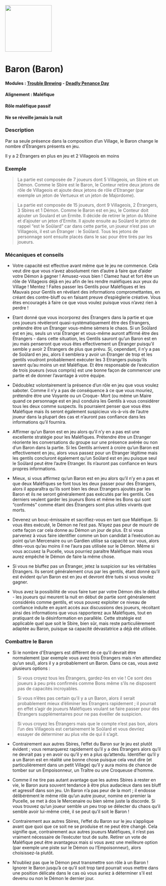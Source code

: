 <img src="https://github.com/brain-academy/wiki/blob/master/public/img/blood-on-the-clocktower/roles/baron.png?raw=true" height="150"> 

# Baron (Baron)

#### Modules : [Trouble Brewing](https://brain-academy.github.io/wiki/blood-on-the-clocktower/modules/trouble-brewing) - [Deadly Penance Day](https://brain-academy.github.io/wiki/blood-on-the-clocktower/modules/deadly-penance-day)

#### Alignement : Maléfique
#### Rôle maléfique passif
#### Ne se réveille jamais la nuit


### Description
Par sa seule présence dans la composition d’un Village, le Baron change le nombre d'Étrangers présents en jeu.

Il y a 2 Étrangers en plus en jeu et 2 Villageois en moins


### Exemple
> La partie est composée de 7 joueurs dont 5 Villageois, un Sbire et un Démon. Comme le Sbire est le Baron, le Conteur retire deux jetons de rôle de Villageois et ajoute deux jetons de rôle d’Etranger (par exemple un jeton de Vertueux et un jeton de Majordome).

> La partie est composée de 15 joueurs, dont 9 Villageois, 2 Étrangers, 3 Sbires et 1 Démon. Comme le Baron est en jeu, le Conteur doit ajouter un Soulard et un Ermite. Il décide de retirer le jeton du Moine et d’ajouter un jeton d’Ermite. Il ajoute ensuite au Soûlard le jeton de rappel “est le Soûlard” car dans cette partie, un joueur n’est pas un Villageois, il est un Étranger : le Soûlard. Tous les jetons de personnage sont ensuite placés dans le sac pour être tirés par les joueurs.


### Mécaniques et conseils
- Votre capacité est effective avant même que le jeu ne commence. Cela veut dire que vous n’avez absolument rien d’autre à faire que d’aider votre Démon à gagner ! Amusez-vous bien ! Clamez haut et fort être un rôle de Villageois déjà en jeu afin de les rendre maléfiques aux yeux du Village ! Mentez ! Faites passer les Gentils pour Maléfiques et les Mauvais pour Gentils en révélant des informations compromettantes, en créant des contre-bluff ou en faisant preuve d’espièglerie créative. Vous êtes encouragés à faire ce que vous voulez puisque vous n’avez rien à perdre !

- Etant donné que vous incorporez des Étrangers dans la partie et que ces joueurs révèleront quasi-systématiquement être des Étrangers, prétendre être un Étranger vous-même sèmera le chaos. Si un Soûlard est en jeu, seuls un vrai Étranger et vous-même auront affirmé être des Étrangers - dans cette situation, les Gentils sauront qu’un Baron est en jeu mais penseront que vous êtes effectivement un Étranger puisqu’il semble y avoir 2 Étrangers de plus que prévu. Si, cependant, il n’y a pas de Soûlard en jeu, alors il semblera y avoir un Étranger de trop et les gentils voudront probablement exécuter les 3 Etrangers puisqu’ils savent qu’au moins un est Maléfique. Et être responsable de l’exécution de trois joueurs (vous compris) est une bonne façon de commencer une partie et de donner l’avantage à votre équipe. 

- Dédoublez volontairement la présence d’un rôle en jeu que vous voulez saboter. Comme il n’y a pas de conséquence à ce que vous mouriez, prétendre être une Voyante ou un Croque- Mort (ou même un Maire quand ce personnage est en jeu) conduira les Gentils à vous considérer tous les deux comme suspects. Ils pourraient penser que vous êtes Maléfique mais ils seront également suspicieux vis-à-vis de l’autre joueur dans la plupart des cas et n’auront pas confiance dans les informations qu’il fournira.

- Affirmer qu’un Baron est en jeu alors qu’il n’y en a pas est une excellente stratégie pour les Maléfiques. Prétendre être un Etranger réoriente les conversations du groupe sur une présence avérée ou non d’un Baron dans la partie. Si les Gentils arrivent à croire qu’un Baron est effectivement en jeu, alors vous passez pour un Etranger légitime mais les gentils concluront également qu’un Soûlard est en jeu puisque seul le Soûlard peut être l’autre Etranger. Ils n’auront pas confiance en leurs propres informations. 

- Mieux, si vous affirmez qu’un Baron est en jeu alors qu’il n’y en a pas et que deux Maléfiques se font tous les deux passer pour des Étrangers, alors il apparaîtra qu’ils sont bien les deux Étrangers ajoutés par les Baron et ils ne seront généralement pas exécutés par les gentils. Ces derniers veulent garder les joueurs Bons et même les Bons qui sont “confirmés” comme étant des Étrangers sont plus utiles vivants que morts.

- Devenez un bouc-émissaire et sacrifiez-vous en tant que Maléfique. Si vous êtes exécuté, le Démon ne l’est pas. N’ayez pas peur de mourir de cette façon car cela donne au Démon un jour de plus. Et si vous parvenez à vous faire identifier comme un bon candidat à l’exécution au point qu’un Mercenaire ou un Gardien utilise sa capacité sur vous, alors dites-vous qu’au moins il ne l’aura pas utilisée sur le Démon. Même si vous accusez la Pucelle, vous pourriez paraître Maléfique mais vous aurez empêché le Démon de faire la même chose.

- Si vous ne bluffez pas un Étranger, jetez la suspicion sur les véritables Étrangers. Ils seront généralement crus par les gentils, étant donné qu’il est évident qu’un Baron est en jeu et devront être tués si vous voulez gagner.

- Vous avez la possibilité de vous faire tuer par votre Démon dès le début - les joueurs qui meurent la nuit en début de partie sont généralement considérés comme gentils, et vous pouvez exploiter ce niveau de confiance induite en ayant accès aux discussions des joueurs, récoltant ainsi des informations que vous rapporterez aux Maléfiques, tout en pratiquant de la désinformation en parallèle. Cette stratégie est applicable quel que soit le Sbire, bien sûr, mais reste particulièrement adaptée au Baron, puisque sa capacité dévastatrice a déjà été utilisée. 


### Combattre le Baron
- Si le nombre d'Etrangers est différent de ce qu’il devrait être normalement (par exemple vous avez trois Étrangers mais n’en attendiez qu’un seul), alors il y a probablement un Baron. Dans ce cas, vous avez plusieurs options :

> Si vous croyez tous les Étrangers, gardez-les en vie ! Ce sont des joueurs à peu près confirmés comme Bons même s’ils ne disposent pas de capacités incroyables.

> Si vous n’êtes pas certain qu’il y a un Baron, alors il serait probablement mieux d’éliminer les Étrangers rapidement ; il pourrait en effet s’agir de joueurs Maléfiques voulant se faire passer pour des Étrangers supplémentaires pour ne pas éveiller de suspicion.

> Si vous croyez les Étrangers mais que le compte n’est pas bon, alors l’un des Villageois est certainement le Soûlard et vous devriez essayer de déterminer au plus vite de qui il s’agit.

- Contrairement aux autres Sbires, l’effet du Baron sur le jeu est plutôt évident ; vous remarquerez rapidement qu’il y a des Étrangers alors qu’il ne devrait pas y en avoir ou qu’il y en a plus qu’attendu. Identifier qu’il y a un Baron est en réalité une bonne chose puisque cela veut dire (et particulièrement dans un petit Village) qu’il y aura moins de chance de tomber sur un Empoisonneur, un Traître ou une Croqueuse d’homme.

- Comme il ne tire pas autant avantage que les autres Sbires à rester en vie, le Baron aura souvent tendance à être plus audacieux dans ses bluff et agressif dans son jeu. Un Baron n’a pas peur de la mort ; il endosse délibérément le même rôle qu’un autre joueur, nomine en premier la Pucelle, se met à dos le Mercenaire ou bien sème juste la discorde. Si vous trouvez qu’un joueur semble un peu trop se délecter du chaos qu’il semble avoir lui-même créé, il se peut qu’il soit le Baron !

- Contrairement aux autres Sbires, l’effet du Baron sur le jeu s’applique avant que quoi que ce soit ne se produise et ne peut être changé. Cela signifie que, contrairement aux autres joueurs Maléfiques, il n’est pas vraiment nécessaire de l’exécuter tout de suite. Retirer un vote de Maléfique peut être avantageux mais si vous avez une meilleure option (par exemple une piste sur le Démon ou l’Empoisonneur), alors choisissez-la plutôt.

- N’oubliez pas que le Démon peut transmettre son rôle à un Baron ! Ignorer le Baron jusqu’à ce qu’il soit trop tard pourrait vous mettre dans une position délicate dans le cas où vous auriez à déterminer s’il est devenu ou non le Démon le dernier jour.

